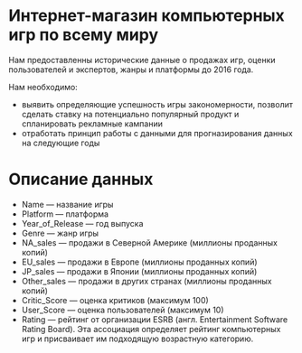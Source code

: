 # Интернет-магазин компьютерных игр по всему миру 
Нам предоставленны исторические данные о продажах игр, оценки пользователей и экспертов, жанры и платформы до 2016 года.

Нам необходимо:

* выявить определяющие успешность игры закономерности, позволит сделать ставку на потенциально популярный продукт и спланировать рекламные кампании
* отработать принцип работы с данными для прогназирования данных на следующие годы

# Описание данных
* Name — название игры
* Platform — платформа
* Year_of_Release — год выпуска
* Genre — жанр игры
* NA_sales — продажи в Северной Америке (миллионы проданных копий)
* EU_sales — продажи в Европе (миллионы проданных копий)
* JP_sales — продажи в Японии (миллионы проданных копий)
* Other_sales — продажи в других странах (миллионы проданных копий)
* Critic_Score — оценка критиков (максимум 100)
* User_Score — оценка пользователей (максимум 10)
* Rating — рейтинг от организации ESRB (англ. Entertainment Software Rating Board). Эта ассоциация определяет рейтинг компьютерных игр и присваивает им подходящую возрастную категорию.
